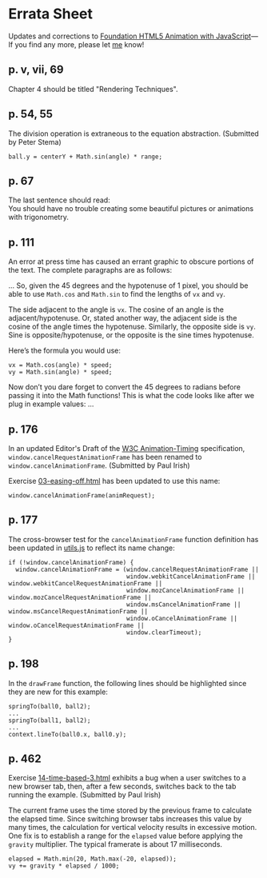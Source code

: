 # Errata Sheet

Updates and corrections to [Foundation HTML5 Animation with JavaScript](http://lamberta.github.com/html5-animation/)—If
you find any more, please let [me](https://github.com/lamberta) know!

## p. v, vii, 69

Chapter 4 should be titled "Rendering Techniques".

## p. 54, 55

The division operation is extraneous to the equation abstraction. (Submitted by Peter Stema)

    ball.y = centerY + Math.sin(angle) * range;

## p. 67

The last sentence should read:  
You should have no trouble creating some beautiful pictures or animations with trigonometry.

## p. 111

An error at press time has caused an errant graphic to
obscure portions of the text. The complete paragraphs are as
follows:

... So, given the 45 degrees and the hypotenuse of 1 pixel, you
should be able to use `Math.cos` and `Math.sin` to find the
lengths of `vx` and `vy`.

The side adjacent to the angle is `vx`. The cosine of an angle
is the adjacent/hypotenuse. Or, stated another way, the
adjacent side is the cosine of the angle times the
hypotenuse. Similarly, the opposite side is `vy`. Sine is
opposite/hypotenuse, or the opposite is the sine times
hypotenuse.

Here’s the formula you would use:

    vx = Math.cos(angle) * speed;
    vy = Math.sin(angle) * speed;

Now don’t you dare forget to convert the 45 degrees to
radians before passing it into the Math functions! This is
what the code looks like after we plug in example values: ...

## p. 176

In an updated Editor's Draft of the [W3C Animation-Timing](http://www.w3.org/TR/animation-timing/)
specification, `window.cancelRequestAnimationFrame` has been renamed to `window.cancelAnimationFrame`. (Submitted by Paul Irish)

Exercise [03-easing-off.html](https://github.com/lamberta/html5-animation/blob/master/examples/ch08/03-easing-off.html)
has been updated to use this name:

    window.cancelAnimationFrame(animRequest);

## p. 177

The cross-browser test for the `cancelAnimationFrame` function definition has been updated in
[utils.js](https://github.com/lamberta/html5-animation/blob/master/examples/include/utils.js)
to reflect its name change:

    if (!window.cancelAnimationFrame) {
      window.cancelAnimationFrame = (window.cancelRequestAnimationFrame ||
                                     window.webkitCancelAnimationFrame || window.webkitCancelRequestAnimationFrame ||
                                     window.mozCancelAnimationFrame || window.mozCancelRequestAnimationFrame ||
                                     window.msCancelAnimationFrame || window.msCancelRequestAnimationFrame ||
                                     window.oCancelAnimationFrame || window.oCancelRequestAnimationFrame ||
                                     window.clearTimeout);
    }

## p. 198

In the `drawFrame` function, the following lines should be highlighted since they are new for this example:

    springTo(ball0, ball2);
    ...
    springTo(ball1, ball2);
    ...
    context.lineTo(ball0.x, ball0.y);

## p. 462

Exercise [14-time-based-3.html](https://github.com/lamberta/html5-animation/blob/master/examples/ch19/14-time-based-3.html)
exhibits a bug when a user switches to a new browser tab,
then, after a few seconds, switches back to the tab running
the example. (Submitted by Paul Irish)

The current frame uses the time stored by the previous frame
to calculate the elapsed time. Since switching browser tabs
increases this value by many times, the calculation for
vertical velocity results in excessive motion. One fix is to
establish a range for the `elapsed` value before applying
the `gravity` multiplier. The typical framerate is about 17 milliseconds.

    elapsed = Math.min(20, Math.max(-20, elapsed));
    vy += gravity * elapsed / 1000;
